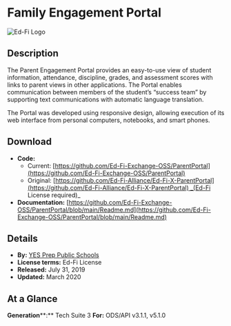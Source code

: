 # Family Engagement Portal

![Ed-Fi Logo](https://edfidocs.blob.core.windows.net/$web/img/edfi-exchange/technology/image.png)

## Description

The Parent Engagement Portal provides an easy-to-use view of student information, attendance, discipline, grades, and assessment scores with links to parent views in other applications. The Portal enables communication between members of the student’s “success team” by supporting text communications with automatic language translation.

The Portal was developed using responsive design, allowing execution of its web interface from personal computers, notebooks, and smart phones.

## Download

* **Code:**
  * Current: [https://github.com/Ed-Fi-Exchange-OSS/ParentPortal](https://github.com/Ed-Fi-Exchange-OSS/ParentPortal)
  * Original: [https://github.com/Ed-Fi-Alliance/Ed-Fi-X-ParentPortal](https://github.com/Ed-Fi-Alliance/Ed-Fi-X-ParentPortal) _(Ed-Fi License required)_
* **Documentation:** [https://github.com/Ed-Fi-Exchange-OSS/ParentPortal/blob/main/Readme.md](https://github.com/Ed-Fi-Exchange-OSS/ParentPortal/blob/main/Readme.md)

## Details

* **By:** [YES Prep Public Schools](https://www.yesprep.org)
* **License terms:** Ed-Fi License
* **Released:** July 31, 2019
* **Updated:** March 2020

## **At a Glance**

**Generation****:** Tech Suite 3
**For:** ODS/API v3.1.1, v5.1.0
